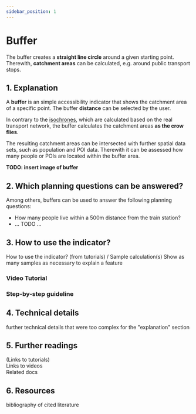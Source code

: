 ```yaml
---
sidebar_position: 1
---
```


# Buffer

The buffer creates a **straight line circle** around a given starting point. Therewith, **catchment areas** can be calculated, e.g. around public transport stops.  


## 1. Explanation

A **buffer** is an simple accessibility indicator that shows the catchment area of a specific point. The buffer **distance** can be selected by the user.

In contrary to the [isochrones](isochrones/), which are calculated based on the real transport network, the buffer calculates the catchment areas **as the crow flies**. 

The resulting catchment areas can be intersected with further spatial data sets, such as population and POI data. Therewith it can be assessed how many people or POIs are located within the buffer area.  

**TODO: insert image of buffer**

## 2. Which planning questions can be answered? 

Among others, buffers can be used to answer the following planning questions:
- How many people live within a 500m distance from the train station? 
- ... TODO ...

## 3. How to use the indicator?

How to use the indicator? (from tutorials) / Sample calculation(s)
Show as many samples as necessary to explain a feature

### Video Tutorial

### Step-by-step guideline

## 4. Technical details

further technical details that were too complex for the "explanation" section

## 5. Further readings

(Links to tutorials)  
Links to videos  
Related docs  

## 6. Resources

bibliography of cited literature
